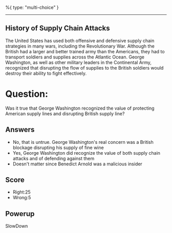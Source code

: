 %{
 type: "multi-choice"
}

---
## History of Supply Chain Attacks
The United States has used both offensive and defensive
supply chain strategies in many wars,
including the Revolutionary War.
Although the British had a larger and better trained
army than the Americans,
they had to transport soldiers
and supplies across the Atlantic Ocean.
George Washington,
as well as other military leaders in the Continental Army,
recognized that disrupting the flow of supplies to the
British soldiers would destroy their ability to fight
effectively.

# Question:
Was it true that George Washington recognized the value of protecting American supply lines and disrupting British supply line?

## Answers
- No, that is untrue. George Washington's real concern was a British blockage disrupting his supply of fine wine
- Yes, George Washington did recognize the value of both supply chain attacks and of defending against them
- Doesn't matter since Benedict Arnold was a malicious insider

## Score
- Right:25
- Wrong:5

## Powerup
SlowDown

